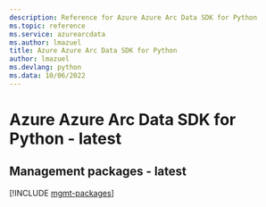 ```yaml
---
description: Reference for Azure Azure Arc Data SDK for Python
ms.topic: reference
ms.service: azurearcdata
ms.author: lmazuel
title: Azure Azure Arc Data SDK for Python
author: lmazuel
ms.devlang: python
ms.data: 10/06/2022
---
```

# Azure Azure Arc Data SDK for Python - latest

## Management packages - latest
[!INCLUDE [mgmt-packages](azure-arc-data-mgmt-index.md)]